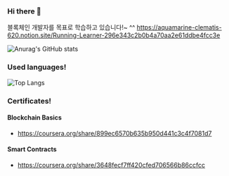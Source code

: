 ### Hi there 👋

블록체인 개발자를 목표로 학습하고 있습니다!~ ^^
https://aquamarine-clematis-620.notion.site/Running-Learner-296e343c2b0b4a70aa2e61ddbe4fcc3e



<!--
**RunningLearner/RunningLearner** is a ✨ _special_ ✨ repository because its `README.md` (this file) appears on your GitHub profile.

Here are some ideas to get you started:

- 🔭 I’m currently working on ...
- 🌱 I’m currently learning ...
- 👯 I’m looking to collaborate on ...
- 🤔 I’m looking for help with ...
- 💬 Ask me about ...
- 📫 How to reach me: ...
- 😄 Pronouns: ...
- ⚡ Fun fact: ...
-->

![Anurag's GitHub stats](https://github-readme-stats.vercel.app/api?username=RunningLearner&show_icons=true&theme=great-gatsby)

### Used languages!

![Top Langs](https://github-readme-stats.vercel.app/api/top-langs/?username=RunningLearner&layout=compact&theme=great-gatsby)

### Certificates!

#### Blockchain Basics 
- https://coursera.org/share/899ec6570b635b950d441c3c4f7081d7

#### Smart Contracts
- https://coursera.org/share/3648fecf7ff420cfed706566b86ccfcc
